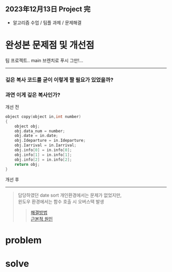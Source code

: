 ## 2023年12月13日 Project 完
* 알고리즘 수업 / 팀플 과제 / 문제해결

# 완성본 문제점 및 개선점

팀 프로젝트.. main 브렌치로 푸시 그만!...  
*******************************************************
### 깊은 복사 코드를 굳이 이렇게 짤 필요가 있었을까?  
### 과연 이게 깊은 복사인가?
개선 전
```cpp
object copy(object in,int number)
{
    object obj;
    obj.data_num = number;
    obj.date = in.date;
    obj.Ideparture = in.Ideparture;
    obj.Iarrival = in.Iarrival;
    obj.info[0] = in.info[0];
    obj.info[1] = in.info[1];
    obj.info[2] = in.info[2];
    return obj;
}
```
개선 후

*******************************************************
> 담당하였던 date sort 개인환경에서는 문제가 없었지만,  
> 윈도우 환경에서는 함수 호출 시 오버스택 발생
>> [해결방법](#solve)  
>> [근본적 원인](#problem)
 
# problem


# solve
